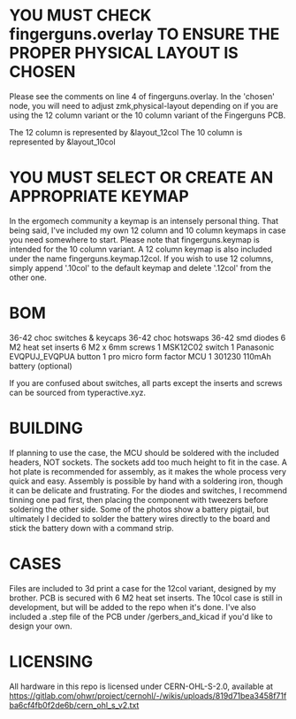 # YOU MUST CHECK fingerguns.overlay TO ENSURE THE PROPER PHYSICAL LAYOUT IS CHOSEN

Please see the comments on line 4 of fingerguns.overlay.  In the 'chosen' node, you will need to adjust zmk,physical-layout depending on if you are using the 12 column variant or the 10 column variant of the Fingerguns PCB.

The 12 column is represented by &layout_12col
The 10 column is represented by &layout_10col

# YOU MUST SELECT OR CREATE AN APPROPRIATE KEYMAP

In the ergomech community a keymap is an intensely personal thing.  That being said, I've included my own 12 column and 10 column keymaps in case you need somewhere to start.  Please note that fingerguns.keymap is intended for the 10 column variant.  A 12 column keymap is also included under the name fingerguns.keymap.12col.  If you wish to use 12 columns, simply append '.10col' to the default keymap and delete '.12col' from the other one.

# BOM
36-42 choc switches & keycaps
36-42 choc hotswaps
36-42 smd diodes
6 M2 heat set inserts
6 M2 x 6mm screws
1 MSK12C02 switch
1 Panasonic EVQPUJ_EVQPUA button
1 pro micro form factor MCU
1 301230 110mAh battery (optional)

If you are confused about switches, all parts except the inserts and screws can be sourced from typeractive.xyz.

# BUILDING
If planning to use the case, the MCU should be soldered with the included headers, NOT sockets.  The sockets add too much height to fit in the case.  A hot plate is recommended for assembly, as it makes the whole process very quick and easy.  Assembly is possible by hand with a soldering iron, though it can be delicate and frustrating.  For the diodes and switches, I recommend tinning one pad first, then placing the component with tweezers before soldering the other side.  Some of the photos show a battery pigtail, but ultimately I decided to solder the battery wires directly to the board and stick the battery down with a command strip.

# CASES
Files are included to 3d print a case for the 12col variant, designed by my brother.  PCB is secured with 6 M2 heat set inserts. The 10col case is still in development, but will be added to the repo when it's done.  I've also included a .step file of the PCB under /gerbers_and_kicad if you'd like to design your own.

# LICENSING
All hardware in this repo is licensed under CERN-OHL-S-2.0, available at https://gitlab.com/ohwr/project/cernohl/-/wikis/uploads/819d71bea3458f71fba6cf4fb0f2de6b/cern_ohl_s_v2.txt